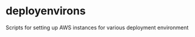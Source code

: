 deployenvirons
==============

Scripts for setting up AWS instances for various deployment environment
